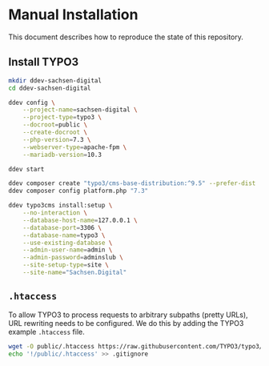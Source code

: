# Manual Installation

This document describes how to reproduce the state of this repository.

## Install TYPO3

```bash
mkdir ddev-sachsen-digital
cd ddev-sachsen-digital

ddev config \
    --project-name=sachsen-digital \
    --project-type=typo3 \
    --docroot=public \
    --create-docroot \
    --php-version=7.3 \
    --webserver-type=apache-fpm \
    --mariadb-version=10.3

ddev start

ddev composer create "typo3/cms-base-distribution:^9.5" --prefer-dist
ddev composer config platform.php "7.3"

ddev typo3cms install:setup \
    --no-interaction \
    --database-host-name=127.0.0.1 \
    --database-port=3306 \
    --database-name=typo3 \
    --use-existing-database \
    --admin-user-name=admin \
    --admin-password=adminslub \
    --site-setup-type=site \
    --site-name="Sachsen.Digital"
```

## `.htaccess`

To allow TYPO3 to process requests to arbitrary subpaths (pretty URLs), URL rewriting needs to be configured. We do this by adding the TYPO3 example `.htaccess` file.

```bash
wget -O public/.htaccess https://raw.githubusercontent.com/TYPO3/typo3/v9.5.30/typo3/sysext/install/Resources/Private/FolderStructureTemplateFiles/root-htaccess
echo '!/public/.htaccess' >> .gitignore
```
